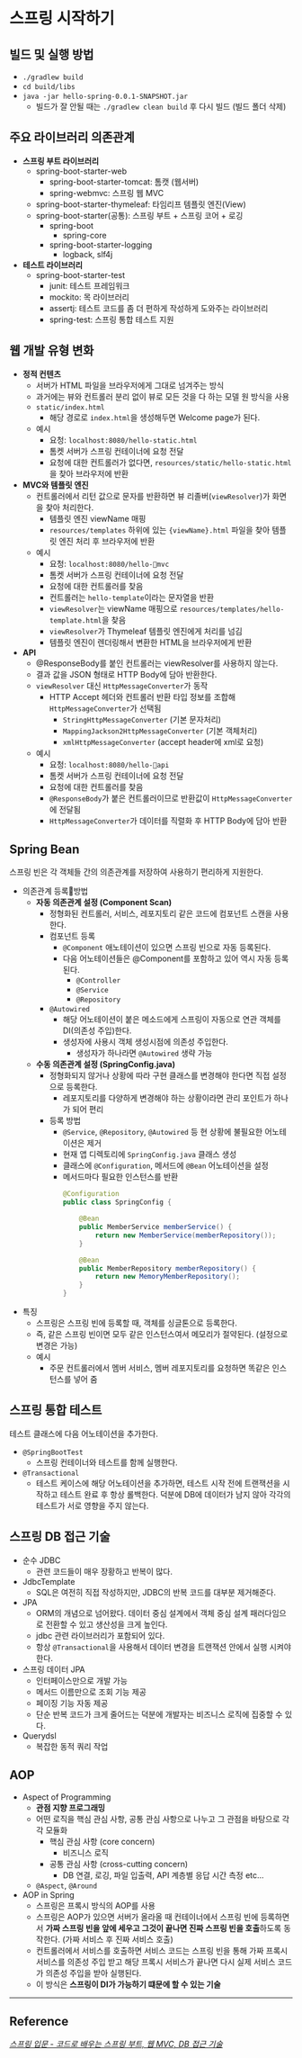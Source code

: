 # 스프링 시작하기
## 빌드 및 실행 방법
- `./gradlew build`
- `cd build/libs`
- `java -jar hello-spring-0.0.1-SNAPSHOT.jar`
	- 빌드가 잘 안될 때는 `./gradlew clean build` 후 다시 빌드 (빌드 폴더 삭제)

## 주요 라이브러리 의존관계
- **스프링 부트 라이브러리**
	- spring-boot-starter-web
		- spring-boot-starter-tomcat: 톰캣 (웹서버)
		- spring-webmvc: 스프링 웹 MVC
	- spring-boot-starter-thymeleaf: 타임리프 템플릿 엔진(View) 
	- spring-boot-starter(공통): 스프링 부트 + 스프링 코어 + 로깅
		- spring-boot
			- spring-core
		- spring-boot-starter-logging
			- logback, slf4j
- **테스트 라이브러리**
	- spring-boot-starter-test
		- junit: 테스트 프레임워크  
		- mockito: 목 라이브러리  
		- assertj: 테스트 코드를 좀 더 편하게 작성하게 도와주는 라이브러리 
		- spring-test: 스프링 통합 테스트 지원

## 웹 개발 유형 변화
- **정적 컨텐츠**
	- 서버가 HTML 파일을 브라우저에게 그대로 넘겨주는 방식
	- 과거에는 뷰와 컨트롤러 분리 없이 뷰로 모든 것을 다 하는 모델 원 방식을 사용
	- `static/index.html`
		- 해당 경로로 `index.html`을 생성해두면 Welcome page가 된다.
	- 예시
		- 요청: `localhost:8080/hello-static.html`
		- 톰켓 서버가 스프링 컨테이너에 요청 전달
		- 요청에 대한 컨트롤러가 없다면, `resources/static/hello-static.html`을 찾아 브라우저에 반환
- **MVC와 템플릿 엔진**
	- 컨트롤러에서 리턴 값으로 문자를 반환하면 뷰 리졸버(`viewResolver`)가 화면을 찾아 처리한다.
		- 템플릿 엔진 viewName 매핑
		- `resources/templates` 하위에 있는 `{viewName}.html` 파일을 찾아 템플릿 엔진 처리 후 브라우저에 반환
	- 예시
		- 요청: `localhost:8080/hello-mvc`
		- 톰켓 서버가 스프링 컨테이너에 요청 전달
		- 요청에 대한 컨트롤러를 찾음
		- 컨트롤러는 `hello-template`이라는 문자열을 반환
		- `viewResolver`는 viewName 매핑으로 `resources/templates/hello-template.html`을 찾음
		- `viewResolver`가 Thymeleaf 템플릿 엔진에게 처리를 넘김
		- 템플릿 엔진이 렌더링해서 변환한 HTML을 브라우저에게 반환
- **API**
	- @ResponseBody를 붙인 컨트롤러는 viewResolver를 사용하지 않는다.
	- 결과 값을 JSON 형태로 HTTP Body에 담아 반환한다.
	- `viewResolver` 대신 `HttpMessageConverter`가 동작
		- HTTP Accept 헤더와 컨트롤러 반환 타입 정보를 조합해 `HttpMessageConverter`가 선택됨
			- `StringHttpMessageConverter` (기본 문자처리)
			- `MappingJackson2HttpMessageConverter` (기본 객체처리)
			- `xmlHttpMessageConverter` (accept header에 xml로 요청)
	- 예시
		- 요청: `localhost:8080/hello-api`
		- 톰켓 서버가 스프링 컨테이너에 요청 전달
		- 요청에 대한 컨트롤러를 찾음
		- `@ResponseBody`가 붙은 컨트롤러이므로 반환값이 `HttpMessageConverter`에 전달됨
		- `HttpMessageConverter`가 데이터를 직렬화 후 HTTP Body에 담아 반환

## Spring Bean
스프링 빈은 각 객체들 간의 의존관계를 저장하여 사용하기 편리하게 지원한다.
- 의존관계 등록방법
	- **자동 의존관계 설정 (Component Scan)**
		- 정형화된 컨트롤러, 서비스, 레포지토리 같은 코드에 컴포넌트 스캔을 사용한다.
		- 컴포넌트 등록
			- `@Component` 애노테이션이 있으면 스프링 빈으로 자동 등록된다.
			- 다음 어노테이션들은 @Component를 포함하고 있어 역시 자동 등록된다.
				- `@Controller`
				- `@Service`
				- `@Repository`
		- `@Autowired`
			- 해당 어노테이션이 붙은 메소드에게 스프링이 자동으로 연관 객체를 DI(의존성 주입)한다.
			- 생성자에 사용시 객체 생성시점에 의존성 주입한다.
				- 생성자가 하나라면 `@Autowired` 생략 가능
	- **수동 의존관계 설정 (SpringConfig.java)**
		- 정형화되지 않거나 상황에 따라 구현 클래스를 변경해야 한다면 직접 설정으로 등록한다.
			- 레포지토리를 다양하게 변경해야 하는 상황이라면 관리 포인트가 하나가 되어 편리
		- 등록 방법
			- `@Service`, `@Repository`, `@Autowired` 등 현 상황에 불필요한 어노테이션은 제거
			- 현재 앱 디렉토리에 `SpringConfig.java` 클래스 생성
			- 클래스에 `@Configuration`, 메서드에 `@Bean` 어노테이션을 설정
			- 메서드마다 필요한 인스턴스를 반환
				```java
				@Configuration
				public class SpringConfig {
				
					@Bean
					public MemberService memberService() {
					    return new MemberService(memberRepository());
					}
				
				    @Bean     
				    public MemberRepository memberRepository() {
					    return new MemoryMemberRepository();
				    }
				}
				```
- 특징
	- 스프링은 스프링 빈에 등록할 때, 객체를 싱글톤으로 등록한다.
	- 즉, 같은 스프링 빈이면 모두 같은 인스턴스여서 메모리가 절약된다. (설정으로 변경은 가능)
	- 예시
		- 주문 컨트롤러에서 멤버 서비스, 멤버 레포지토리를 요청하면 똑같은 인스턴스를 넣어 줌

## 스프링 통합 테스트
테스트 클래스에 다음 어노테이션을 추가한다.
- `@SpringBootTest`
	- 스프링 컨테이너와 테스트를 함께 실행한다.
- `@Transactional`
	- 테스트 케이스에 해당 어노테이션을 추가하면, 테스트 시작 전에 트랜잭션을 시작하고 테스트 완료 후 항상 롤백한다. 덕분에 DB에 데이터가 남지 않아 각각의 테스트가 서로 영향을 주지 않는다.

## 스프링 DB 접근 기술
- 순수 JDBC
	- 관련 코드들이 매우 장황하고 반복이 많다.
- JdbcTemplate
	- SQL은 여전히 직접 작성하지만, JDBC의 반복 코드를 대부분 제거해준다.
- JPA
	- ORM의 개념으로 넘어왔다. 데이터 중심 설계에서 객체 중심 설계 패러다임으로 전환할 수 있고 생산성을 크게 높인다.
	- jdbc 관련 라이브러리가 포함되어 있다.
	- 항상 `@Transactional`을 사용해서 데이터 변경을 트랜잭션 안에서 실행 시켜야 한다.
- 스프링 데이터 JPA
	- 인터페이스만으로 개발 가능
	- 메서드 이름만으로 조회 기능 제공
	- 페이징 기능 자동 제공
	- 단순 반복 코드가 크게 줄어드는 덕분에 개발자는 비즈니스 로직에 집중할 수 있다.
- Querydsl
	- 복잡한 동적 쿼리 작업

## AOP
- Aspect of Programming
	- **관점 지향 프로그래밍**
	- 어떤 로직을 핵심 관심 사항, 공통 관심 사항으로 나누고 그 관점을 바탕으로 각각 모듈화
		- 핵심 관심 사항 (core concern)
			- 비즈니스 로직
		- 공통 관심 사항 (cross-cutting concern)
			- DB 연결, 로깅, 파일 입출력, API 계층별 응답 시간 측정 etc...
	- `@Aspect`, `@Around`
- AOP in Spring
	- 스프링은 프록시 방식의 AOP를 사용
	- 스프링은 AOP가 있으면 서버가 올라올 때 컨테이너에서 스프링 빈에 등록하면서 **가짜 스프링 빈을 앞에 세우고 그것이 끝나면 진짜 스프링 빈을 호출**하도록 동작한다. (가짜 서비스 후 진짜 서비스 호출)
	- 컨트롤러에서 서비스를 호출하면 서비스 코드는 스프링 빈을 통해 가짜 프록시 서비스를 의존성 주입 받고 해당 프록시 서비스가 끝나면 다시 실제 서비스 코드가 의존성 주입을 받아 실행된다.
	- 이 방식은 **스프링이 DI가 가능하기 떄문에 할 수 있는 기술**

***
## Reference
*[스프링 입문 - 코드로 배우는 스프링 부트, 웹 MVC, DB 접근 기술](https://www.inflearn.com/course/%EC%8A%A4%ED%94%84%EB%A7%81-%EC%9E%85%EB%AC%B8-%EC%8A%A4%ED%94%84%EB%A7%81%EB%B6%80%ED%8A%B8)*